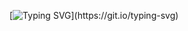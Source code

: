 [![Typing SVG](https://readme-typing-svg.herokuapp.com?font=Afacad+Flux&pause=1000&color=F7F7F7&width=435&lines=Hello+World!;My+Name+is+Sarah+-+Meu+nome+%C3%A9+Sarah;Data+Science+Student++-+Estudante+de+Ci%C3%AAncia+de+Dados;This+is+my+GITHUB!+-+Esse+%C3%A9+o+meu+GITHUB!+;Welcome!)](https://git.io/typing-svg)
